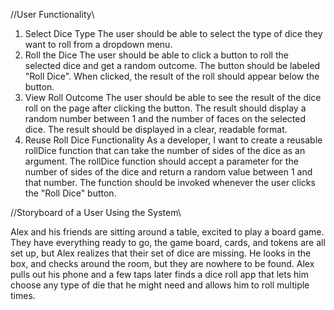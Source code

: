 //User Functionality\\

1. Select Dice Type
   The user should be able to select the type of dice they want to roll from a dropdown menu.
2. Roll the Dice
   The user should be able to click a button to roll the selected dice and get a random outcome.
   The button should be labeled "Roll Dice".
   When clicked, the result of the roll should appear below the button.
3. View Roll Outcome
   The user should be able to see the result of the dice roll on the page after clicking the button.
   The result should display a random number between 1 and the number of faces on the selected dice.
   The result should be displayed in a clear, readable format.
4. Reuse Roll Dice Functionality
   As a developer, I want to create a reusable rollDice function that can take the number of sides of the dice as an argument.
   The rollDice function should accept a parameter for the number of sides of the dice and return a random value between 1 and that number.
   The function should be invoked whenever the user clicks the "Roll Dice" button.

//Storyboard of a User Using the System\\

Alex and his friends are sitting around a table, excited to play a board game. They have everything ready to go, the game board, cards, and
tokens are all set up, but Alex realizes that their set of dice are missing. He looks in the box, and checks around the room, but they are nowhere to be found. Alex pulls out his phone and a few taps later finds a dice roll app that lets him choose any type of die that he might need and allows him to roll multiple times.
